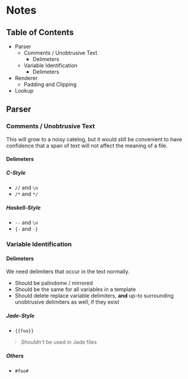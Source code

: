 Notes
=====

## Table of Contents

- Parser
  - Comments / Unobtrusive Text
    - Delimeters
  - Variable Identification
    - Delimeters
- Renderer
  - Padding and Clipping
- Lookup

## Parser

### Comments / Unobtrusive Text

This will grow to a noisy catelog, but it would still be convenient to have confidence
that a span of text will not affect the meaning of a file.

#### Delimeters

##### C-Style

- `//` and `\n`
- `/*` and `*/`

##### Haskell-Style

- `--` and `\n`
- `{-` and `-}`

### Variable Identification

#### Delimeters

We need delimiters that occur in the text normally.

- Should be palindome / mirrored
- Should be the same for all variables in a template
- Should delete replace variable delimiters, __and__ up-to surrounding
  unobtrusive delimiters as well, if they exist

##### Jade-Style

- `{{foo}}`

> _Shouldn't_ be used in Jade files

##### Others

- `#foo#`
